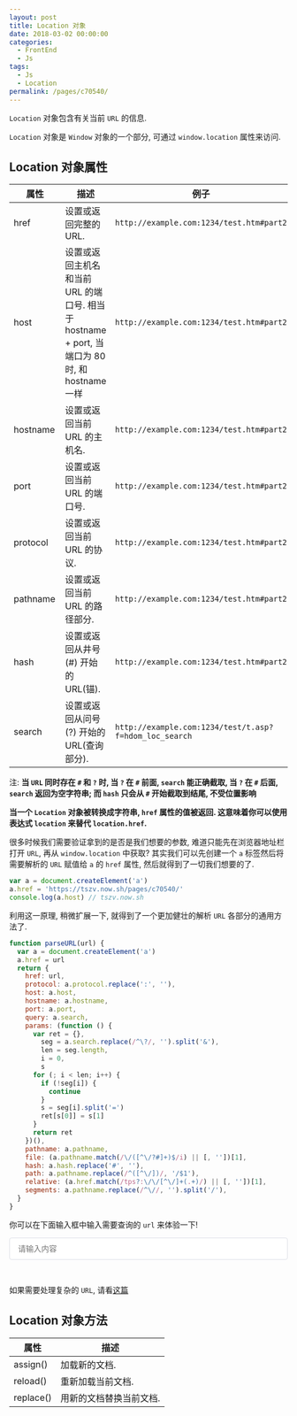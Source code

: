 ```yaml
---
layout: post
title: Location 对象
date: 2018-03-02 00:00:00
categories:
  - FrontEnd
  - Js
tags:
  - Js
  - Location
permalink: /pages/c70540/
---
```


`Location` 对象包含有关当前 `URL` 的信息.

`Location` 对象是 `Window` 对象的一个部分, 可通过 `window.location` 属性来访问.

<!-- more -->

## Location 对象属性

| 属性     | 描述                                                                                          | 例子                                                   | 返回值                                   |
| -------- | --------------------------------------------------------------------------------------------- | ------------------------------------------------------ | ---------------------------------------- |
| <div style="width: 77px">href</div>     | 设置或返回完整的 URL.                                                                         | `http://example.com:1234/test.htm#part2`               | `http://example.com:1234/test.htm#part2` |
| host     | 设置或返回主机名和当前 URL 的端口号. 相当于 hostname + port, 当端口为 80 时, 和 hostname 一样 | `http://example.com:1234/test.htm#part2`               | `example.com:1234`                       |
| hostname | 设置或返回当前 URL 的主机名.                                                                  | `http://example.com:1234/test.htm#part2`               | `example.com`                            |
| port     | 设置或返回当前 URL 的端口号.                                                                  | `http://example.com:1234/test.htm#part2`               | `1234`                                   |
| protocol | 设置或返回当前 URL 的协议.                                                                    | `http://example.com:1234/test.htm#part2`               | `http:`                                  |
| pathname | 设置或返回当前 URL 的路径部分.                                                                | `http://example.com:1234/test.htm#part2`               | `/test.htm`                              |
| hash     | 设置或返回从井号 (#) 开始的 URL(锚).                                                          | `http://example.com:1234/test.htm#part2`               | `#part2`                                 |
| search   | 设置或返回从问号 (?) 开始的 URL(查询部分).                                                    | `http://example.com:1234/test/t.asp?f=hdom_loc_search` | `?f=hdom_loc_search`                     |

注: **当 `URL` 同时存在 `#` 和 `?` 时, 当 `?` 在 `#` 前面, `search` 能正确截取, 当 `?` 在 `#` 后面, `search` 返回为空字符串; 而 `hash` 只会从 `#` 开始截取到结尾, 不受位置影响**

**当一个 `Location` 对象被转换成字符串, `href` 属性的值被返回. 这意味着你可以使用表达式 `location` 来替代 `location.href`.**

很多时候我们需要验证拿到的是否是我们想要的参数, 难道只能先在浏览器地址栏打开 `URL`, 再从 `window.location` 中获取? 其实我们可以先创建一个 `a` 标签然后将需要解析的 `URL` 赋值给 `a` 的 `href` 属性, 然后就得到了一切我们想要的了.

```js
var a = document.createElement('a')
a.href = 'https://tszv.now.sh/pages/c70540/'
console.log(a.host) // tszv.now.sh
```

利用这一原理, 稍微扩展一下, 就得到了一个更加健壮的解析 `URL` 各部分的通用方法了.

```js
function parseURL(url) {
  var a = document.createElement('a')
  a.href = url
  return {
    href: url,
    protocol: a.protocol.replace(':', ''),
    host: a.host,
    hostname: a.hostname,
    port: a.port,
    query: a.search,
    params: (function () {
      var ret = {},
        seg = a.search.replace(/^\?/, '').split('&'),
        len = seg.length,
        i = 0,
        s
      for (; i < len; i++) {
        if (!seg[i]) {
          continue
        }
        s = seg[i].split('=')
        ret[s[0]] = s[1]
      }
      return ret
    })(),
    pathname: a.pathname,
    file: (a.pathname.match(/\/([^\/?#]+)$/i) || [, ''])[1],
    hash: a.hash.replace('#', ''),
    path: a.pathname.replace(/^([^\/])/, '/$1'),
    relative: (a.href.match(/tps?:\/\/[^\/]+(.+)/) || [, ''])[1],
    segments: a.pathname.replace(/^\//, '').split('/'),
  }
}
```

你可以在下面输入框中输入需要查询的 `url` 来体验一下!

<style type="text/css">
  #input {
    -webkit-appearance: none;
    background-color: #fff;
    background-image: none;
    border-radius: 4px;
    border: 1px solid #dcdfe6;
    box-sizing: border-box;
    color: #606266;
    display: inline-block;
    font-size: inherit;
    height: 40px;
    line-height: 40px;
    outline: none;
    padding: 0 15px;
    transition: border-color .2s cubic-bezier(.645,.045,.355,1);
    width: 100%;
  }
  #input:focus {
    outline: none;
    border-color: #409eff;
  }
  #pre {
    visibility: hidden;
  }
</style>
<input id="input" type="text" autocomplete="off" placeholder="请输入内容" oninput="search()">
<pre id="pre">
  <code id="code"></code>
</pre>
<script>
  var input = document.getElementById('input')
  var pre = document.getElementById('pre')
  var code = document.getElementById('code')
  function search() {
    if (input.value.trim()) {
      pre.style.visibility = 'visible'
      code.innerHTML = JSON.stringify(parseURL(input.value), null, '\t')
    } else {
      pre.style.visibility = 'hidden'
      code.innerHTML = ''
    }
  }
  function parseURL(url) {
    var a = document.createElement('a')
    a.href = url
    return {
      href: url,
      protocol: a.protocol.replace(':', ''),
      host: a.host,
      hostname: a.hostname,
      port: a.port,
      query: a.search,
      params: (function () {
        var ret = {},
          seg = a.search.replace(/^\?/, '').split('&'),
          len = seg.length,
          i = 0,
          s
        for (; i < len; i++) {
          if (!seg[i]) {
            continue
          }
          s = seg[i].split('=')
          ret[s[0]] = s[1]
        }
        return ret
      })(),
      pathname: a.pathname,
      file: (a.pathname.match(/\/([^\/?#]+)$/i) || [, ''])[1],
      hash: a.hash.replace('#', ''),
      path: a.pathname.replace(/^([^\/])/, '/$1'),
      relative: (a.href.match(/tps?:\/\/[^\/]+(.+)/) || [, ''])[1],
      segments: a.pathname.replace(/^\//, '').split('/')
    }
  }
</script>

如果需要处理复杂的 `URL`, 请看[这篇](/pages/11ff0d/)

## Location 对象方法

| 属性      | 描述                    |
| --------- | ----------------------- |
| assign()  | 加载新的文档.           |
| reload()  | 重新加载当前文档.       |
| replace() | 用新的文档替换当前文档. |
